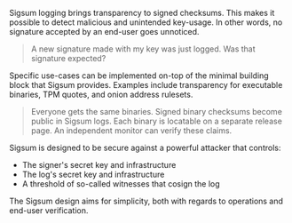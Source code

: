 Sigsum logging brings transparency to signed checksums.  This makes it possible
to detect malicious and unintended key-usage.  In other words, no signature
accepted by an end-user goes unnoticed.

> A new signature made with my key was just logged.
> Was that signature expected?

Specific use-cases can be implemented on-top of the minimal building block that
Sigsum provides.  Examples include transparency for executable binaries, TPM
quotes, and onion address rulesets.

> Everyone gets the same binaries.
> Signed binary checksums become public in Sigsum logs.
> Each binary is locatable on a separate release page.
> An independent monitor can verify these claims.

Sigsum is designed to be secure against a powerful attacker that controls:

  - The signer's secret key and infrastructure
  - The log's secret key and infrastructure
  - A threshold of so-called witnesses that cosign the log

The Sigsum design aims for simplicity, both with regards to operations
and end-user verification.
